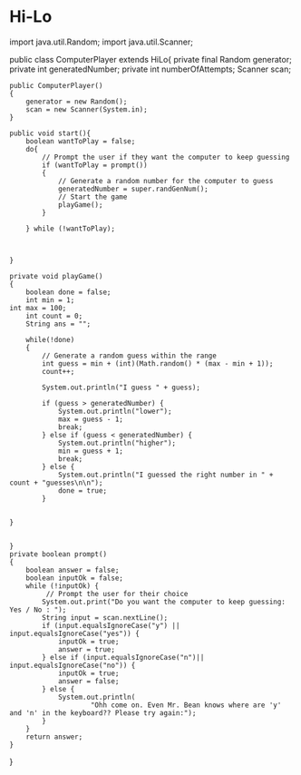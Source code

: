 # Hi-Lo

import java.util.Random;
import java.util.Scanner;

public class ComputerPlayer extends HiLo{
    private final Random generator;
    private int generatedNumber;
    private int numberOfAttempts;
    Scanner scan;
    
    public ComputerPlayer()
    {
        generator = new Random();
        scan = new Scanner(System.in);
    }
    
    public void start(){
        boolean wantToPlay = false;
        do{
            // Prompt the user if they want the computer to keep guessing
            if (wantToPlay = prompt())
            {
                // Generate a random number for the computer to guess
                generatedNumber = super.randGenNum();
                // Start the game
                playGame();
            } 
            
        } while (!wantToPlay);
        
        
        
    }
    
    private void playGame()
    {
        boolean done = false;
        int min = 1;
	int max = 100;
        int count = 0;
        String ans = "";
        
        while(!done)
        {
            // Generate a random guess within the range
            int guess = min + (int)(Math.random() * (max - min + 1));
            count++;
            
            System.out.println("I guess " + guess);
            
            if (guess > generatedNumber) {
                System.out.println("lower");
                max = guess - 1;
                break;
            } else if (guess < generatedNumber) {
                System.out.println("higher");
                min = guess + 1;
                break;
            } else {
                System.out.println("I guessed the right number in " + count + "guesses\n\n");
                done = true;
            }
             

    }
    
   
    }
    private boolean prompt()
    {
        boolean answer = false;
        boolean inputOk = false;
        while (!inputOk) {
             // Prompt the user for their choice
            System.out.print("Do you want the computer to keep guessing: Yes / No : ");
            String input = scan.nextLine();
            if (input.equalsIgnoreCase("y") || input.equalsIgnoreCase("yes")) {
                inputOk = true;
                answer = true;
            } else if (input.equalsIgnoreCase("n")|| input.equalsIgnoreCase("no")) {
                inputOk = true;
                answer = false;
            } else {
                System.out.println(
                        "Ohh come on. Even Mr. Bean knows where are 'y' and 'n' in the keyboard?? Please try again:");
            }
        }
        return answer;
    }
}
